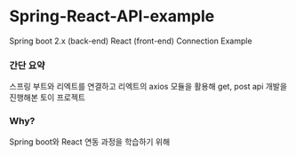 # Spring-React-API-example
Spring boot 2.x (back-end) React (front-end) Connection Example


### 간단 요약

스프링 부트와 리엑트를 연결하고 리엑트의 axios 모듈을 활용해 get, post api 개발을 진행해본 토이 프로젝트


### Why?

Spring boot와 React 연동 과정을 학습하기 위해

